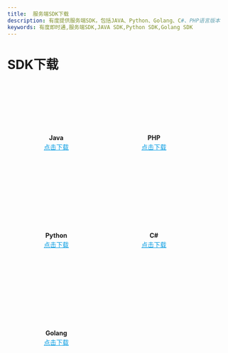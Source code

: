 ```yaml
---
title:  服务端SDK下载
description: 有度提供服务端SDK，包括JAVA、Python、Golang、C#、PHP语言版本
keywords: 有度即时通,服务端SDK,JAVA SDK,Python SDK,Golang SDK
---
```


# SDK下载
<style>
    .box-002 {
        display: -webkit-flex;
        display: flex;
        justify-content: left;
        flex-wrap: wrap;
        margin-top: -50px;
    }

    .box-002-item {
        width: 220px;
        height: 220px;
        /* margin: 0 10px 20px 10px; */
        background-position: center 76px;
        background-repeat: no-repeat;
        float: left;
        text-align: center;
    }

    .title{
        padding: 170px 0 0;
        margin: 0px 0px !important;
    }

    .btn-default{
        color: #079ce2;
        font-size: 14px;
        line-height: 1.8em;
    }
</style>
<div class="box-002">
    <div class="box-002-item" style="background-image: url(res/icon_java.png);">
        <h4 class="title" >Java</h4>
        <a href="https://github.com/youduim/youdu-sdk-java" target="_blank" class="btn btn-default">点击下载</a>
    </div>
    <div class="box-002-item" style="background-image: url(res/icon_php.png);">
        <h4 class="title" >PHP</h4>
        <a href="https://github.com/youduim/youdu-sdk-php" target="_blank" class="btn btn-default">点击下载</a>
    </div>
    <div class="box-002-item" style="background-image: url(res/icon_python.png);">
        <h4 class="title" >Python</h4>
        <a href="https://github.com/youduim/youdu-sdk-python" target="_blank" class="btn btn-default">点击下载</a>
    </div>
    <div class="box-002-item" style="background-image: url(res/icon_csharp.png);">
        <h4 class="title" >C#</h4>
        <a href="https://github.com/youduim/youdu-sdk-csharp" target="_blank" class="btn btn-default">点击下载</a>
    </div>
    <div class="box-002-item" style="background-image: url(res/icon_golang.png);">
        <h4 class="title" >Golang</h4>
        <a href="https://github.com/youduim/youdu-sdk-go" target="_blank" class="btn btn-default">点击下载</a>
    </div>
</div>
